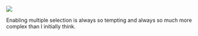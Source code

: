 ![](https://db-feed.s3.amazonaws.com/legacy/Screen_Shot_2019_10_21_at_4_15_05_PM-1571688967815.png)

Enabling multiple selection is always so tempting and always so much more complex than I initially think.
